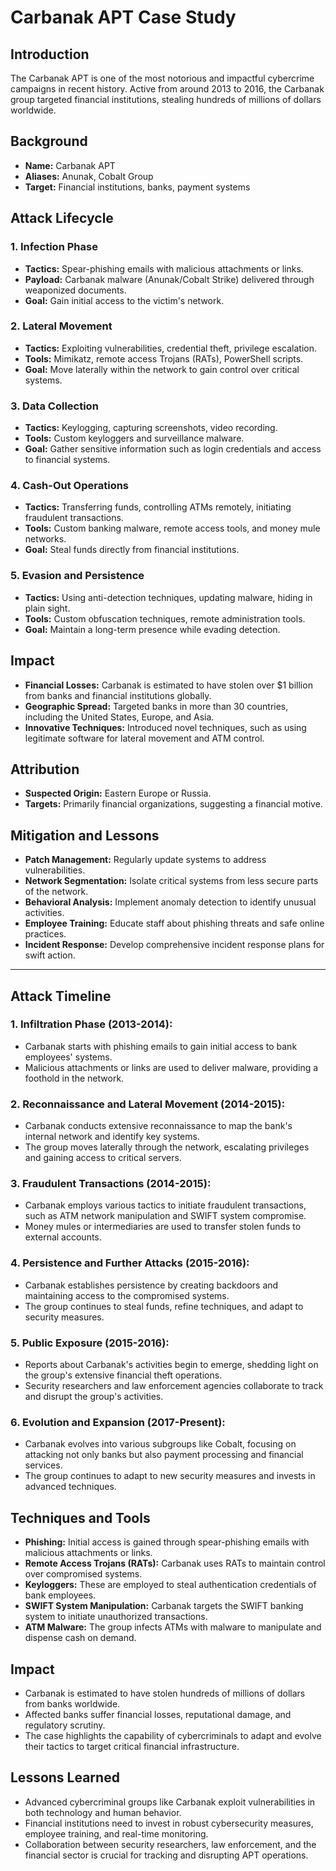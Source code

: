 # Carbanak APT Case Study

## Introduction

The Carbanak APT is one of the most notorious and impactful cybercrime campaigns in recent history. Active from around 2013 to 2016, the Carbanak group targeted financial institutions, stealing hundreds of millions of dollars worldwide.

## Background

- **Name:** Carbanak APT
- **Aliases:** Anunak, Cobalt Group
- **Target:** Financial institutions, banks, payment systems

## Attack Lifecycle

### 1. **Infection Phase**

- **Tactics:** Spear-phishing emails with malicious attachments or links.
- **Payload:** Carbanak malware (Anunak/Cobalt Strike) delivered through weaponized documents.
- **Goal:** Gain initial access to the victim's network.

### 2. **Lateral Movement**

- **Tactics:** Exploiting vulnerabilities, credential theft, privilege escalation.
- **Tools:** Mimikatz, remote access Trojans (RATs), PowerShell scripts.
- **Goal:** Move laterally within the network to gain control over critical systems.

### 3. **Data Collection**

- **Tactics:** Keylogging, capturing screenshots, video recording.
- **Tools:** Custom keyloggers and surveillance malware.
- **Goal:** Gather sensitive information such as login credentials and access to financial systems.

### 4. **Cash-Out Operations**

- **Tactics:** Transferring funds, controlling ATMs remotely, initiating fraudulent transactions.
- **Tools:** Custom banking malware, remote access tools, and money mule networks.
- **Goal:** Steal funds directly from financial institutions.

### 5. **Evasion and Persistence**

- **Tactics:** Using anti-detection techniques, updating malware, hiding in plain sight.
- **Tools:** Custom obfuscation techniques, remote administration tools.
- **Goal:** Maintain a long-term presence while evading detection.

## Impact

- **Financial Losses:** Carbanak is estimated to have stolen over $1 billion from banks and financial institutions globally.
- **Geographic Spread:** Targeted banks in more than 30 countries, including the United States, Europe, and Asia.
- **Innovative Techniques:** Introduced novel techniques, such as using legitimate software for lateral movement and ATM control.

## Attribution

- **Suspected Origin:** Eastern Europe or Russia.
- **Targets:** Primarily financial organizations, suggesting a financial motive.

## Mitigation and Lessons

- **Patch Management:** Regularly update systems to address vulnerabilities.
- **Network Segmentation:** Isolate critical systems from less secure parts of the network.
- **Behavioral Analysis:** Implement anomaly detection to identify unusual activities.
- **Employee Training:** Educate staff about phishing threats and safe online practices.
- **Incident Response:** Develop comprehensive incident response plans for swift action.
---
## Attack Timeline

### 1. **Infiltration Phase (2013-2014):**

- Carbanak starts with phishing emails to gain initial access to bank employees' systems.
- Malicious attachments or links are used to deliver malware, providing a foothold in the network.

### 2. **Reconnaissance and Lateral Movement (2014-2015):**

- Carbanak conducts extensive reconnaissance to map the bank's internal network and identify key systems.
- The group moves laterally through the network, escalating privileges and gaining access to critical servers.

### 3. **Fraudulent Transactions (2014-2015):**

- Carbanak employs various tactics to initiate fraudulent transactions, such as ATM network manipulation and SWIFT system compromise.
- Money mules or intermediaries are used to transfer stolen funds to external accounts.

### 4. **Persistence and Further Attacks (2015-2016):**

- Carbanak establishes persistence by creating backdoors and maintaining access to the compromised systems.
- The group continues to steal funds, refine techniques, and adapt to security measures.

### 5. **Public Exposure (2015-2016):**

- Reports about Carbanak's activities begin to emerge, shedding light on the group's extensive financial theft operations.
- Security researchers and law enforcement agencies collaborate to track and disrupt the group's activities.

### 6. **Evolution and Expansion (2017-Present):**

- Carbanak evolves into various subgroups like Cobalt, focusing on attacking not only banks but also payment processing and financial services.
- The group continues to adapt to new security measures and invests in advanced techniques.

## Techniques and Tools

- **Phishing:** Initial access is gained through spear-phishing emails with malicious attachments or links.
- **Remote Access Trojans (RATs):** Carbanak uses RATs to maintain control over compromised systems.
- **Keyloggers:** These are employed to steal authentication credentials of bank employees.
- **SWIFT System Manipulation:** Carbanak targets the SWIFT banking system to initiate unauthorized transactions.
- **ATM Malware:** The group infects ATMs with malware to manipulate and dispense cash on demand.

## Impact

- Carbanak is estimated to have stolen hundreds of millions of dollars from banks worldwide.
- Affected banks suffer financial losses, reputational damage, and regulatory scrutiny.
- The case highlights the capability of cybercriminals to adapt and evolve their tactics to target critical financial infrastructure.

## Lessons Learned

- Advanced cybercriminal groups like Carbanak exploit vulnerabilities in both technology and human behavior.
- Financial institutions need to invest in robust cybersecurity measures, employee training, and real-time monitoring.
- Collaboration between security researchers, law enforcement, and the financial sector is crucial for tracking and disrupting APT operations.